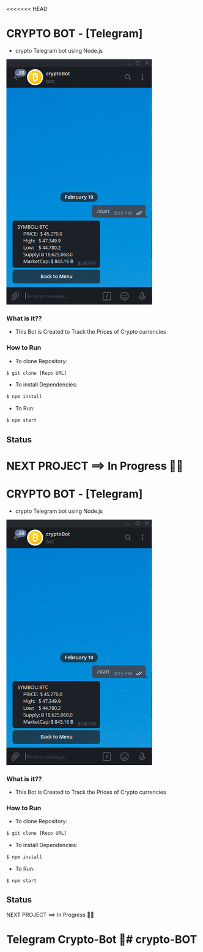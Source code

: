 <<<<<<< HEAD

# CRYPTO BOT - [Telegram]

- crypto Telegram bot using Node.js

![commands example](Img/screenshot.png)

### What is it??

- This Bot is Created to Track the Prices of Crypto currencies

### How to Run

- To clone Repository:

```bash
$ git clone [Repo URL]
```

- To install Dependencies:

```bash
$ npm install
```

- To Run:

```bash
$ npm start
```

## Status

# NEXT PROJECT ==> In Progress 👨‍💻

# CRYPTO BOT - [Telegram]

- crypto Telegram bot using Node.js

![commands example](Img/Screenshot.png)

### What is it??

- This Bot is Created to Track the Prices of Crypto currencies

### How to Run

- To clone Repository:

```bash
$ git clone [Repo URL]
```

- To install Dependencies:

```bash
$ npm install
```

- To Run:

```bash
$ npm start
```

## Status

NEXT PROJECT ==> In Progress 👨‍💻

# Telegram Crypto-Bot 🤖# crypto-BOT
